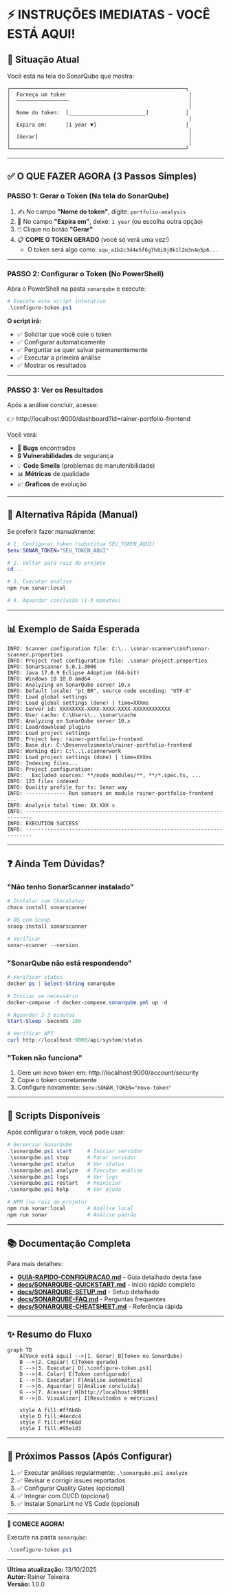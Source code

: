 # ⚡ INSTRUÇÕES IMEDIATAS - VOCÊ ESTÁ AQUI! 

## 🎯 Situação Atual

Você está na tela do SonarQube que mostra:

```
┌─────────────────────────────────────────────────────────┐
│  Forneça um token                                        │
│  ─────────────────                                       │
│                                                          │
│  Nome do token:  [_________________________]            │
│                                                          │
│  Expira em:      [1 year ▼]                             │
│                                                          │
│  [Gerar]                                                 │
│                                                          │
└─────────────────────────────────────────────────────────┘
```

---

## ✅ O QUE FAZER AGORA (3 Passos Simples)

### **PASSO 1: Gerar o Token** (Na tela do SonarQube)

1. ✍️ No campo **"Nome do token"**, digite: `portfolio-analysis`
2. 📅 No campo **"Expira em"**, deixe: `1 year` (ou escolha outra opção)
3. 🖱️ Clique no botão **"Gerar"**
4. 📋 **COPIE O TOKEN GERADO** (você só verá uma vez!)
   - O token será algo como: `squ_a1b2c3d4e5f6g7h8i9j0k1l2m3n4o5p6...`

---

### **PASSO 2: Configurar o Token** (No PowerShell)

Abra o PowerShell na pasta `sonarqube` e execute:

```powershell
# Execute este script interativo
.\configure-token.ps1
```

**O script irá:**
- ✅ Solicitar que você cole o token
- ✅ Configurar automaticamente
- ✅ Perguntar se quer salvar permanentemente
- ✅ Executar a primeira análise
- ✅ Mostrar os resultados

---

### **PASSO 3: Ver os Resultados**

Após a análise concluir, acesse:

👉 http://localhost:9000/dashboard?id=rainer-portfolio-frontend

Você verá:
- 🐛 **Bugs** encontrados
- 🔒 **Vulnerabilidades** de segurança
- 💡 **Code Smells** (problemas de manutenibilidade)
- 📊 **Métricas** de qualidade
- 📈 **Gráficos** de evolução

---

## 🚀 Alternativa Rápida (Manual)

Se preferir fazer manualmente:

```powershell
# 1. Configurar token (substitua SEU_TOKEN_AQUI)
$env:SONAR_TOKEN="SEU_TOKEN_AQUI"

# 2. Voltar para raiz do projeto
cd ..

# 3. Executar análise
npm run sonar:local

# 4. Aguardar conclusão (1-3 minutos)
```

---

## 📊 Exemplo de Saída Esperada

```
INFO: Scanner configuration file: C:\...\sonar-scanner\conf\sonar-scanner.properties
INFO: Project root configuration file: .\sonar-project.properties
INFO: SonarScanner 5.0.1.3006
INFO: Java 17.0.9 Eclipse Adoptium (64-bit)
INFO: Windows 10 10.0 amd64
INFO: Analyzing on SonarQube server 10.x
INFO: Default locale: "pt_BR", source code encoding: "UTF-8"
INFO: Load global settings
INFO: Load global settings (done) | time=XXXms
INFO: Server id: XXXXXXXX-XXXX-XXXX-XXXX-XXXXXXXXXXXX
INFO: User cache: C:\Users\...\sonar\cache
INFO: Analyzing on SonarQube server 10.x
INFO: Load/download plugins
INFO: Load project settings
INFO: Project key: rainer-portfolio-frontend
INFO: Base dir: C:\Desenvolvimento\rainer-portfolio-frontend
INFO: Working dir: C:\..\.scannerwork
INFO: Load project settings (done) | time=XXXms
INFO: Indexing files...
INFO: Project configuration:
INFO:   Excluded sources: **/node_modules/**, **/*.spec.ts, ...
INFO: 123 files indexed
INFO: Quality profile for ts: Sonar way
INFO: ------------- Run sensors on module rainer-portfolio-frontend
...
INFO: Analysis total time: XX.XXX s
INFO: ------------------------------------------------------------------------
INFO: EXECUTION SUCCESS
INFO: ------------------------------------------------------------------------
```

---

## ❓ Ainda Tem Dúvidas?

### "Não tenho SonarScanner instalado"

```powershell
# Instalar com Chocolatey
choco install sonarscanner

# OU com Scoop
scoop install sonarscanner

# Verificar
sonar-scanner --version
```

### "SonarQube não está respondendo"

```powershell
# Verificar status
docker ps | Select-String sonarqube

# Iniciar se necessário
docker-compose -f docker-compose.sonarqube.yml up -d

# Aguardar 2-3 minutos
Start-Sleep -Seconds 180

# Verificar API
curl http://localhost:9000/api/system/status
```

### "Token não funciona"

1. Gere um novo token em: http://localhost:9000/account/security
2. Copie o token corretamente
3. Configure novamente: `$env:SONAR_TOKEN="novo-token"`

---

## 🎯 Scripts Disponíveis

Após configurar o token, você pode usar:

```powershell
# Gerenciar SonarQube
.\sonarqube.ps1 start     # Iniciar servidor
.\sonarqube.ps1 stop      # Parar servidor
.\sonarqube.ps1 status    # Ver status
.\sonarqube.ps1 analyze   # Executar análise
.\sonarqube.ps1 logs      # Ver logs
.\sonarqube.ps1 restart   # Reiniciar
.\sonarqube.ps1 help      # Ver ajuda

# NPM (na raiz do projeto)
npm run sonar:local       # Análise local
npm run sonar             # Análise padrão
```

---

## 📚 Documentação Completa

Para mais detalhes:

- **[GUIA-RAPIDO-CONFIGURACAO.md](./GUIA-RAPIDO-CONFIGURACAO.md)** - Guia detalhado desta fase
- **[docs/SONARQUBE-QUICKSTART.md](./docs/SONARQUBE-QUICKSTART.md)** - Início rápido completo
- **[docs/SONARQUBE-SETUP.md](./docs/SONARQUBE-SETUP.md)** - Setup detalhado
- **[docs/SONARQUBE-FAQ.md](./docs/SONARQUBE-FAQ.md)** - Perguntas frequentes
- **[docs/SONARQUBE-CHEATSHEET.md](./docs/SONARQUBE-CHEATSHEET.md)** - Referência rápida

---

## ✨ Resumo do Fluxo

```mermaid
graph TD
    A[Você está aqui] -->|1. Gerar| B[Token no SonarQube]
    B -->|2. Copiar| C[Token gerado]
    C -->|3. Executar| D[.\configure-token.ps1]
    D -->|4. Colar| E[Token configurado]
    E -->|5. Executar| F[Análise automática]
    F -->|6. Aguardar| G[Análise concluída]
    G -->|7. Acessar| H[http://localhost:9000]
    H -->|8. Visualizar| I[Resultados e métricas]
    
    style A fill:#ff6b6b
    style D fill:#4ecdc4
    style F fill:#ffe66d
    style I fill:#95e1d3
```

---

## 🎉 Próximos Passos (Após Configurar)

1. ✅ Executar análises regularmente: `.\sonarqube.ps1 analyze`
2. ✅ Revisar e corrigir issues reportados
3. ✅ Configurar Quality Gates (opcional)
4. ✅ Integrar com CI/CD (opcional)
5. ✅ Instalar SonarLint no VS Code (opcional)

---

**🚀 COMECE AGORA!**

Execute na pasta `sonarqube`:
```powershell
.\configure-token.ps1
```

---

**Última atualização:** 13/10/2025  
**Autor:** Rainer Teixeira  
**Versão:** 1.0.0

